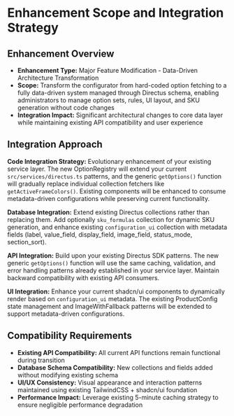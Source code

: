 # Enhancement Scope and Integration Strategy

## Enhancement Overview
- **Enhancement Type:** Major Feature Modification - Data-Driven Architecture Transformation
- **Scope:** Transform the configurator from hard-coded option fetching to a fully data-driven system managed through Directus schema, enabling administrators to manage option sets, rules, UI layout, and SKU generation without code changes
- **Integration Impact:** Significant architectural changes to core data layer while maintaining existing API compatibility and user experience

## Integration Approach

**Code Integration Strategy:** 
Evolutionary enhancement of your existing service layer. The new OptionRegistry will extend your current `src/services/directus.ts` patterns, and the generic `getOptions()` function will gradually replace individual collection fetchers like `getActiveFrameColors()`. Existing components will be enhanced to consume metadata-driven configurations while preserving current functionality.

**Database Integration:** 
Extend existing Directus collections rather than replacing them. Add optionally `sku_formulas` collection for dynamic SKU generation, and enhance existing `configuration_ui` collection with metadata fields (label, value_field, display_field, image_field, status_mode, section_sort).

**API Integration:** 
Build upon your existing Directus SDK patterns. The new generic `getOptions()` function will use the same caching, validation, and error handling patterns already established in your service layer. Maintain backward compatibility with existing API consumers.

**UI Integration:** 
Enhance your current shadcn/ui components to dynamically render based on `configuration_ui` metadata. The existing ProductConfig state management and ImageWithFallback patterns will be extended to support metadata-driven configurations.

## Compatibility Requirements
- **Existing API Compatibility:** All current API functions remain functional during transition
- **Database Schema Compatibility:** New collections and fields added without modifying existing schema
- **UI/UX Consistency:** Visual appearance and interaction patterns maintained using existing TailwindCSS + shadcn/ui foundation
- **Performance Impact:** Leverage existing 5-minute caching strategy to ensure negligible performance degradation
